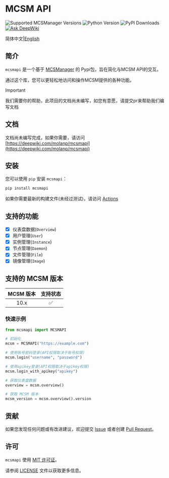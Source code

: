 # MCSM API

![Supported MCSManager Versions](https://img.shields.io/badge/Supported%20MCSManager%20Versions-10.x-blue)
![Python Version](https://img.shields.io/badge/Python%20Version-%3E%3D3.7-blue)
![PyPI Downloads](https://img.shields.io/pypi/dm/mcsmapi)
[![Ask DeepWiki](https://deepwiki.com/badge.svg)](https://deepwiki.com/molanp/mcsmapi)

简体中文|[English](README.md)

## 简介

`mcsmapi` 是一个基于 [MCSManager](https://github.com/MCSManager/MCSManager) 的 Pypi包，旨在简化与MCSM API的交互。

通过这个库，您可以更轻松地访问和操作MCSM提供的各种功能。

> [!important]
> 我们需要你的帮助，此项目的文档尚未编写，如您有意愿，请提交pr来帮助我们编写文档

## 文档

文档尚未编写完成，如果你需要，请访问[https://deepwiki.com/molanp/mcsmapi](https://deepwiki.com/molanp/mcsmapi)

## 安装

您可以使用 `pip` 安装 `mcsmapi`：

```bash
pip install mcsmapi
```

如果你需要最新的构建文件(未经过测试)，请访问
[Actions](https://github.com/molanp/mcsmapi/actions)

## 支持的功能

- [x] 仪表盘数据(`Overview`)
- [x] 用户管理(`User`)
- [x] 实例管理(`Instance`)
- [x] 节点管理(`Daemon`)
- [x] 文件管理(`File`)
- [x] 镜像管理(`Image`)

## 支持的 MCSM 版本

| MCSM 版本 | 支持状态 |
| :---: | :---: |
| 10.x | ✅ |

### 快速示例

```python
from mcsmapi import MCSMAPI

# 初始化
mcsm = MCSMAPI("https://example.com")

# 使用账号密码登录(API权限取决于账号权限)
mcsm.login("username", "password")

# 使用apikey登录(API权限取决于apikey权限)
mcsm.login_with_apikey("apikey")

# 获取仪表盘数据
overview = mcsm.overview()

# 获取 MCSM 版本
mcsm_version = mcsm.overview().version

```

## 贡献

如果您发现任何问题或有改进建议，欢迎提交 [Issue](https://github.com/molanp/mcsmapi/issues) 或者创建 [Pull Request](https://github.com/molanp/mcsmapi/pulls)。

## 许可

`mcsmapi` 使用 [MIT 许可证](https://opensource.org/licenses/MIT)。

请参阅 [LICENSE](LICENSE) 文件以获取更多信息。
